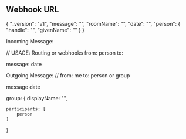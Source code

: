
## Webhook URL

{
	"_version": "v1",
	"message": "",
	"roomName": "",
	"date": "",
	"person": {
		"handle": "",
		"givenName": ""
	}
}


Incoming Message:

// USAGE: Routing or webhooks
from: 
	person
to:


message:
date


Outgoing Message:
//
from: me
to: person or group

message
date


group: {
	displayName: "",
	
	participants: [
		person
	]
}